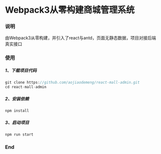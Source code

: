 # Webpack3从零构建商城管理系统
### 说明
由Webpack3从零构建，并引入了react与antd，页面无静态数据，项目对接后端真实接口
### 使用
##### 1、下载项目代码
```javascript
git clone https://github.com/aojiaodemeng/react-mall-admin.git
cd react-mall-admin
```
##### 2、安装依赖
```javascript
npm install
```
##### 3、启动项目
```javascript
npm run start
```
### End
